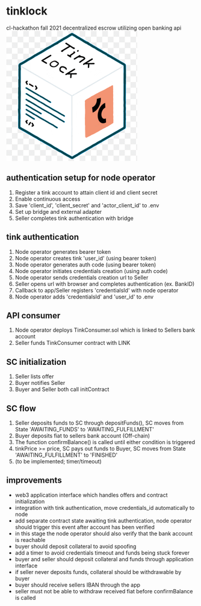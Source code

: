 # tinklock
cl-hackathon fall 2021 
decentralized escrow utilizing open banking api
![alt text](https://github.com/wollbo/tinklock/blob/main/logo.png?raw=true)


## authentication setup for node operator

1. Register a tink account to attain client id and client secret
2. Enable continuous access
3. Save 'client_id', 'client_secret' and 'actor_client_id' to .env
4. Set up bridge and external adapter
5. Seller completes tink authentication with bridge

## tink authentication

1. Node operator generates bearer token
2. Node operator creates tink 'user_id' (using bearer token)
3. Node operator generates auth code (using bearer token)
4. Node operator initiates credentials creation (using auth code)
5. Node operator sends credentials creation url to Seller
6. Seller opens url with browser and completes authentication (ex. BankID)
7. Callback to app/Seller registers 'credentialsId' with node operator
8. Node operator adds 'credentialsId' and 'user_id' to .env

## API consumer

1. Node operator deploys TinkConsumer.sol which is linked to Sellers bank account
2. Seller funds TinkConsumer contract with LINK

## SC initialization

1. Seller lists offer
2. Buyer notifies Seller 
3. Buyer and Seller both call initContract

## SC flow

1. Seller deposits funds to SC through depositFunds(), SC moves from  State 'AWAITING_FUNDS' to 'AWAITING_FULFILLMENT'
2. Buyer deposits fiat to sellers bank account (Off-chain)
4. The function confirmBalance() is called until either condition is triggered  
5. tinkPrice >= price, SC pays out funds to Buyer, SC moves from State 'AWAITING_FULFILLMENT' to 'FINISHED'
6. (to be implemented; timer/timeout)


## improvements

- web3 application interface which handles offers and contract initialization
- integration with tink authentication, move credentials_id automatically to node
- add separate contract state awaiting tink authentication, node operator should trigger this event after account has been verified 
- in this stage the node operator should also verify that the bank account is reachable
- buyer should deposit collateral to avoid spoofing
- add a timer to avoid credentials timeout and funds being stuck forever
- buyer and seller should deposit collateral and funds through application interface
- if seller never deposits funds, collateral should be withdrawable by buyer
- buyer should receive sellers IBAN through the app
- seller must not be able to withdraw received fiat before confirmBalance is called
